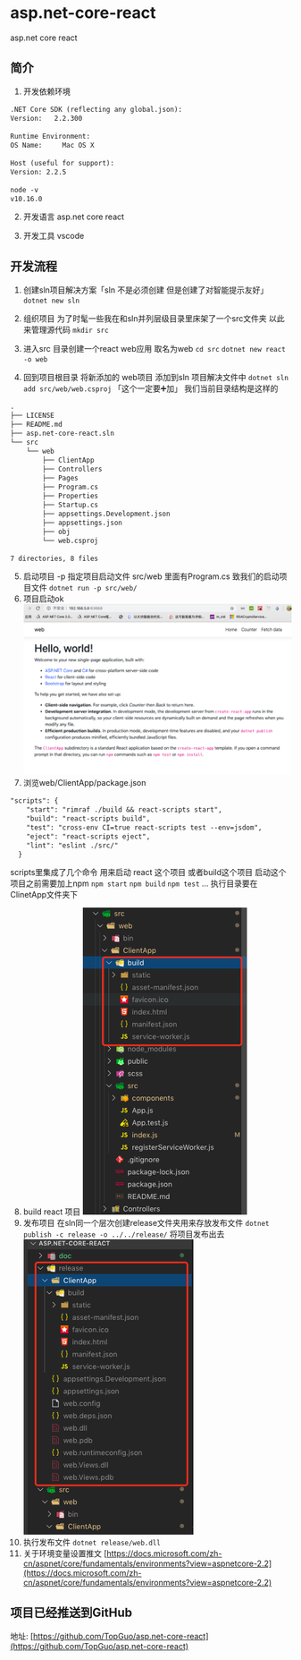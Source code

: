 # asp.net-core-react
asp.net core react
## 简介
1. 开发依赖环境

```
.NET Core SDK (reflecting any global.json): 
Version:   2.2.300

Runtime Environment:
OS Name:     Mac OS X

Host (useful for support):
Version: 2.2.5

node -v
v10.16.0
```
2. 开发语言
asp.net core
react

3. 开发工具
vscode

## 开发流程

1. 创建sln项目解决方案「sln 不是必须创建 但是创建了对智能提示友好」
`dotnet new sln`

2. 组织项目
为了时髦一些我在和sln并列层级目录里床架了一个src文件夹 以此来管理源代码
`mkdir src`
3. 进入src 目录创建一个react web应用 取名为web
`cd src`
`dotnet new react -o web`
4. 回到项目根目录 将新添加的 web项目 添加到sln 项目解决文件中
`dotnet sln add src/web/web.csproj`
「这个一定要➕加」
我们当前目录结构是这样的
```
.
├── LICENSE
├── README.md
├── asp.net-core-react.sln
└── src
    └── web
        ├── ClientApp
        ├── Controllers
        ├── Pages
        ├── Program.cs
        ├── Properties
        ├── Startup.cs
        ├── appsettings.Development.json
        ├── appsettings.json
        ├── obj
        └── web.csproj

7 directories, 8 files

```
5. 启动项目 -p 指定项目启动文件 src/web 里面有Program.cs 致我们的启动项目文件
`dotnet run -p src/web/`
6. 项目启动ok
![WX20190906-122334](/assets/WX20190906-122334.png)
7. 浏览web/ClientApp/package.json
```
"scripts": {
    "start": "rimraf ./build && react-scripts start",
    "build": "react-scripts build",
    "test": "cross-env CI=true react-scripts test --env=jsdom",
    "eject": "react-scripts eject",
    "lint": "eslint ./src/"
  }
```
scripts里集成了几个命令 用来启动 react 这个项目 或者build这个项目 启动这个项目之前需要加上npm
`npm start`
`npm build`
`npm test`
...
执行目录要在ClinetApp文件夹下

8. build react 项目
![WX20190906-132807](/assets/WX20190906-132807.png)
9. 发布项目
在sln同一个层次创建release文件夹用来存放发布文件
`dotnet publish -c release -o ../../release/`
将项目发布出去
![WX20190906-133251](/assets/WX20190906-133251.png)
10. 执行发布文件
`dotnet release/web.dll`
11. 关于环境变量设置推文
[https://docs.microsoft.com/zh-cn/aspnet/core/fundamentals/environments?view=aspnetcore-2.2](https://docs.microsoft.com/zh-cn/aspnet/core/fundamentals/environments?view=aspnetcore-2.2)

## 项目已经推送到GitHub
地址:
[https://github.com/TopGuo/asp.net-core-react](https://github.com/TopGuo/asp.net-core-react)


